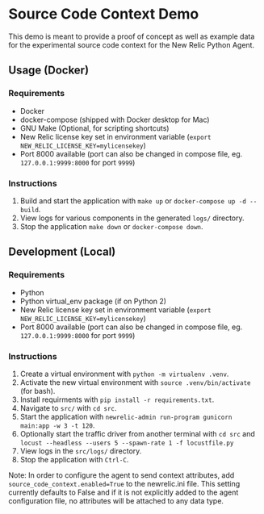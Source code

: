 # Source Code Context Demo

This demo is meant to provide a proof of concept as well as example data for the experimental source code context for the New Relic Python Agent.

## Usage (Docker)

### Requirements

* Docker
* docker-compose (shipped with Docker desktop for Mac)
* GNU Make (Optional, for scripting shortcuts)
* New Relic license key set in environment variable (`export NEW_RELIC_LICENSE_KEY=mylicensekey`)
* Port 8000 available (port can also be changed in compose file, eg. `127.0.0.1:9999:8000` for port `9999`)

### Instructions

1. Build and start the application with `make up` or `docker-compose up -d --build`.
1. View logs for various components in the generated `logs/` directory.
1. Stop the application `make down` or `docker-compose down`.

## Development (Local)

### Requirements

* Python
* Python virtual_env package (if on Python 2)
* New Relic license key set in environment variable (`export NEW_RELIC_LICENSE_KEY=mylicensekey`)
* Port 8000 available (port can also be changed in compose file, eg. `127.0.0.1:9999:8000` for port `9999`)

### Instructions

1. Create a virtual environment with `python -m virtualenv .venv`.
1. Activate the new virtual environment with `source .venv/bin/activate` (for bash).
1. Install requirments with `pip install -r requirements.txt`.
1. Navigate to `src/` with `cd src`.
1. Start the application with `newrelic-admin run-program gunicorn main:app -w 3 -t 120`.
1. Optionally start the traffic driver from another terminal with `cd src` and `locust --headless --users 5 --spawn-rate 1 -f locustfile.py`
1. View logs in the `src/logs/` directory.
1. Stop the application with `Ctrl-C`.

Note: In order to configure the agent to send context attributes, add `source_code_context.enabled=True` to the newrelic.ini file. This setting currently defaults to False and if it is not explicitly added to the agent configuration file, no attributes will be attached to any data type.
